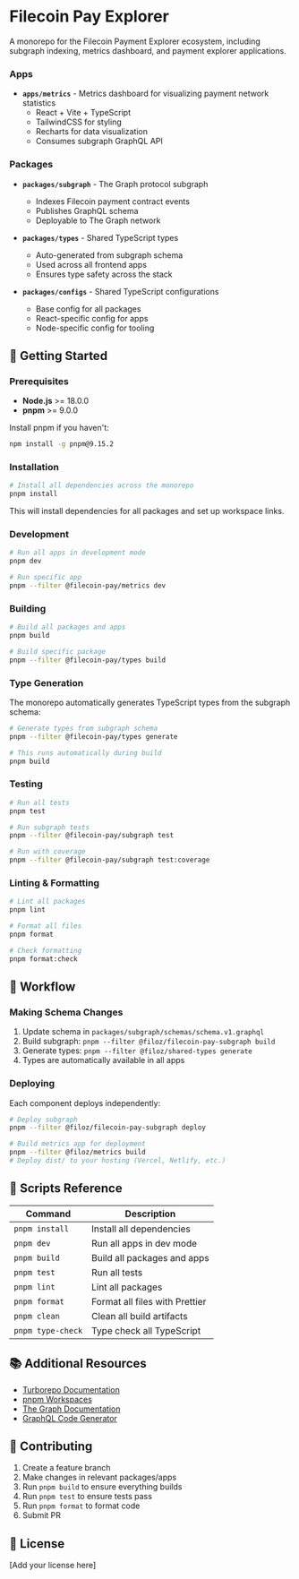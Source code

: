 # Filecoin Pay Explorer

A monorepo for the Filecoin Payment Explorer ecosystem, including subgraph indexing, metrics dashboard, and payment explorer applications.

### Apps

- **`apps/metrics`** - Metrics dashboard for visualizing payment network statistics
  - React + Vite + TypeScript
  - TailwindCSS for styling
  - Recharts for data visualization
  - Consumes subgraph GraphQL API

### Packages

- **`packages/subgraph`** - The Graph protocol subgraph
  - Indexes Filecoin payment contract events
  - Publishes GraphQL schema
  - Deployable to The Graph network

- **`packages/types`** - Shared TypeScript types
  - Auto-generated from subgraph schema
  - Used across all frontend apps
  - Ensures type safety across the stack

- **`packages/configs`** - Shared TypeScript configurations
  - Base config for all packages
  - React-specific config for apps
  - Node-specific config for tooling

## 🚀 Getting Started

### Prerequisites

- **Node.js** >= 18.0.0
- **pnpm** >= 9.0.0

Install pnpm if you haven't:

```bash
npm install -g pnpm@9.15.2
```

### Installation

```bash
# Install all dependencies across the monorepo
pnpm install
```

This will install dependencies for all packages and set up workspace links.

### Development

```bash
# Run all apps in development mode
pnpm dev

# Run specific app
pnpm --filter @filecoin-pay/metrics dev
```

### Building

```bash
# Build all packages and apps
pnpm build

# Build specific package
pnpm --filter @filecoin-pay/types build
```

### Type Generation

The monorepo automatically generates TypeScript types from the subgraph schema:

```bash
# Generate types from subgraph schema
pnpm --filter @filecoin-pay/types generate

# This runs automatically during build
pnpm build
```

### Testing

```bash
# Run all tests
pnpm test

# Run subgraph tests
pnpm --filter @filecoin-pay/subgraph test

# Run with coverage
pnpm --filter @filecoin-pay/subgraph test:coverage
```

### Linting & Formatting

```bash
# Lint all packages
pnpm lint

# Format all files
pnpm format

# Check formatting
pnpm format:check
```

## 🔄 Workflow

### Making Schema Changes

1. Update schema in `packages/subgraph/schemas/schema.v1.graphql`
2. Build subgraph: `pnpm --filter @filoz/filecoin-pay-subgraph build`
3. Generate types: `pnpm --filter @filoz/shared-types generate`
4. Types are automatically available in all apps

### Deploying

Each component deploys independently:

```bash
# Deploy subgraph
pnpm --filter @filoz/filecoin-pay-subgraph deploy

# Build metrics app for deployment
pnpm --filter @filoz/metrics build
# Deploy dist/ to your hosting (Vercel, Netlify, etc.)
```

## 📝 Scripts Reference

| Command           | Description                    |
| ----------------- | ------------------------------ |
| `pnpm install`    | Install all dependencies       |
| `pnpm dev`        | Run all apps in dev mode       |
| `pnpm build`      | Build all packages and apps    |
| `pnpm test`       | Run all tests                  |
| `pnpm lint`       | Lint all packages              |
| `pnpm format`     | Format all files with Prettier |
| `pnpm clean`      | Clean all build artifacts      |
| `pnpm type-check` | Type check all TypeScript      |

## 📚 Additional Resources

- [Turborepo Documentation](https://turbo.build/repo/docs)
- [pnpm Workspaces](https://pnpm.io/workspaces)
- [The Graph Documentation](https://thegraph.com/docs/)
- [GraphQL Code Generator](https://the-guild.dev/graphql/codegen)

## 🤝 Contributing

1. Create a feature branch
2. Make changes in relevant packages/apps
3. Run `pnpm build` to ensure everything builds
4. Run `pnpm test` to ensure tests pass
5. Run `pnpm format` to format code
6. Submit PR

## 📄 License

[Add your license here]
